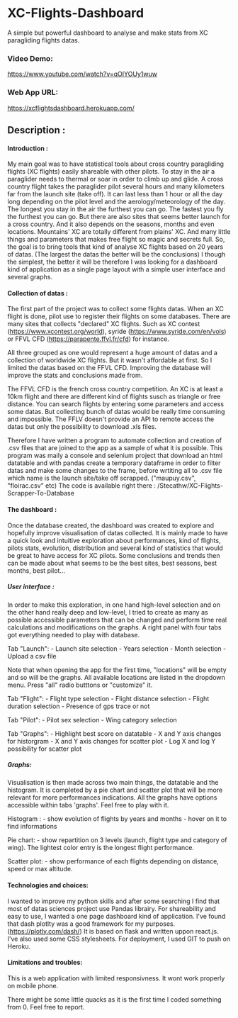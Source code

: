 # XC-Flights-Dashboard

A simple but powerful dashboard to analyse and make stats from XC paragliding flights datas.

### Video Demo: 

https://www.youtube.com/watch?v=qOIYOUy1wuw

### Web App URL:

https://xcflightsdashboard.herokuapp.com/

## Description :

#### Introduction :
    
My main goal was to have statistical tools about cross country paragliding flights (XC flights) easily shareable with other pilots. 
To stay in the air a paraglider needs to thermal or soar in order to climb up and glide.
A cross country flight takes the paraglider pilot several hours and many kilometers far from the launch site (take off). It can last less than
1 hour or all the day long depending on the pilot level and the aerology/meteorology of the day. The longest you stay in the air the furthest you can go. 
The fastest you fly the furthest you can go. But there are also sites that seems better launch for a cross country. And it also depends on the seasons, months
and even locations. Mountains' XC are totally different from plains' XC. And many little things and parameters that makes free flight so magic and secrets full. 
So, the goal is to bring tools that kind of analyse XC flights based on 20 years of datas. (The largest the datas the better will be the conclusions) 
I though the simplest, the better it will be therefore I was looking for a dashboard kind of application as a single page layout with a simple user interface and several graphs.

#### Collection of datas :

The first part of the project was to collect some flights datas. When an XC flight is done, pilot use to register their flights on some databases.
There are many sites that collects "declared" XC flights. Such as XC contest (https://www.xcontest.org/world), syride (https://www.syride.com/en/vols) 
or FFVL CFD (https://parapente.ffvl.fr/cfd) for instance.

All three grouped as one would represent a huge amount of datas and a collection of worldwide XC flights. But it wasn't affordable at first. So I limited the datas based on the FFVL CFD.
Improving the database will improve the stats and conclusions made from.

The FFVL CFD is the french cross country competition. An XC is at least a 10km flight and there are different kind of flights susch as triangle or free distance.
You can search flights by entering some parameters and access some datas. But collecting bunch of datas would be really time consuming and impossible. The FFLV doesn't provide an API 
to remote access the datas but only the possibility to download .xls files.

Therefore I have written a program to automate collection and creation of .csv files that are joined to the app as a sample of what it is possible. 
This program was maily a console and selenium project that download an html datatable and with pandas
create a temporary dataframe in order to filter datas and make some changes to the frame, before wrtiting all to .csv file 
which name is the launch site/take off scrapped. ("maupuy.csv", "floirac.csv" etc) 
The code is available right there : /Stecathw/XC-Flights-Scrapper-To-Database

#### The dashboard :

Once the database created, the dashboard was created to explore and hopefully improve visualisation of datas collected. 
It is mainly made to have a quick look and intuitive exploration about performances, kind of flights, pilots stats, evolution, distribution 
and several kind of statistics that would be great to have access for XC pilots. Some conclusions and trends then 
can be made about what seems to be the best sites, best seasons, best months, best pilot...

##### User interface :

In order to make this exploration, in one hand high-level selection and on the other hand really deep and low-level, 
I tried to create as many as possible accessible parameters that can be changed and perform time real calculations 
and modifications on the graphs. A right panel with four tabs got everything needed to play with database.

Tab "Launch":
    - Launch site selection
    - Years selection
    - Month selection
    - Upload a csv file
    
Note that when opening the app for the first time, "locations" will be empty and so will be the graphs. All available locations are listed in the dropdown menu. 
Press "all" radio butttons or "customize" it. 

Tab "Flight":
    - Flight type selection
    - Flight distance selection
    - Flight duration selection
    - Presence of gps trace or not
    
Tab "Pilot":
    - Pilot sex selection
    - Wing category selection
    
Tab "Graphs":
    - Highlight best score on datatable
    - X and Y axis changes for historgram
    - X and Y axis changes for scatter plot
    - Log X and log Y possibility for scatter plot
    
##### Graphs:

Visualisation is then made across two main things, the datatable and the histogram. 
It is completed by a pie chart and scatter plot that will be more relevant for more performances indications. 
All the graphs have options accessible within tabs 'graphs'. Feel free to play with it.

Histogram :
    - show evolution of flights by years and months
    - hover on it to find informations

Pie chart:
    - show repartition on 3 levels (launch, flight type and category of wing). The lightest color entry is the longest flight performance.
    
Scatter plot:
    - show performance of each flights depending on distance, speed or max altitude.


    
#### Technologies and choices:

I wanted to improve my python skills and after some searching I find that most of datas sciences project use Pandas librairy.
For shareability and easy to use, I wanted a one page dashboard kind of application. I've found that dash plotlty was a good framework for my purposes.
(https://plotly.com/dash/) It is based on flask and written uppon react.js.
I've also used some CSS stylesheets.
For deployment, I used GIT to push on Heroku.

#### Limitations and troubles:

This is a web application with limited responsivness. It wont work properly on mobile phone. 

There might be some little quacks as it is the first time I coded something from 0. Feel free to report.


